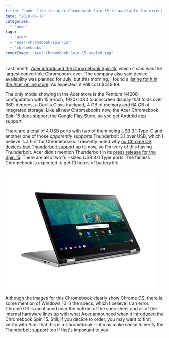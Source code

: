 ```yaml
---
title: "Looks like the Acer Chromebook Spin 15 is available for direct orders at $449.99"
date: "2018-06-17"
categories: 
  - "news"
tags: 
  - "acer"
  - "acer-chromebook-spin-15"
  - "chromebooks"
coverImage: "Acer-Chromebook-Spin-15-scaled.jpg"
---
```


Last month, [Acer introduced the Chromebook Spin 15](https://www.aboutchromebooks.com/news/acer-introduces-chromebook-spin-15-covertible-and-chromebook-15/), which it said was the largest convertible Chromebook ever. The company also said device availability was planned for July, but this morning, I found a l[isting for it in the Acer online store](https://us-store.acer.com/acer-spin-15-laptop-cp315-1h-p1k8). As expected, it will cost $449.99.

The only model showing in the Acer store is the Pentium N4200 configuration with 15.6-inch, 1920x1080 touchscreen display that folds over 360-degrees, a Gorilla Glass trackpad, 4 GB of memory and 64 GB of integrated storage. Like all new Chromebooks now, the Acer Chromebook Spin 15 does support the Google Play Store, so you get Android app support.

There are a total of 4 USB ports with two of them being USB 3.1 Type-C and another one of those _apparently_ supports Thunderbolt 3.1 over USB, which I believe is a first for Chromebooks: I recently noted why [no Chrome OS devices had Thunderbolt support](https://www.aboutchromebooks.com/opinion/why-dont-chromebooks-have-thunderbolt-3-support/) up to now, so I'm leery of this having Thunderbolt. Acer didn't mention Thunderbolt in its [press release for the Spin 15](https://www.prnewswire.com/news-releases/acer-debuts-big-screen-flexibility-with-first-15-inch-convertible-chromebook-300653382.html). There are also two full-sized USB 3.0 Type ports. The fanless Chromebook is expected to get 13 hours of battery life.

[![](images/Acer-Chromebook-Spin-15-CP315-1H-photogallery-02.png)](https://www.aboutchromebooks.com/news/acer-introduces-chromebook-spin-15-covertible-and-chromebook-15/attachment/acer-chromebook-spin-15-cp315-1h-photogallery-02/)

Although the images for this Chromebook clearly show Chrome OS, there is some mention of Windows 10 in the specs, which I believe is an error. Chrome OS is mentioned near the bottom of the spec sheet and all of the internal hardware lines up with what Acer announced when it introduced the Chromebook Spin 15. Still, if you decide to order, you may want to first verify with Acer that this is a Chromebook -- it may make sense to verify the Thunderbolt support too if that's important to you.
